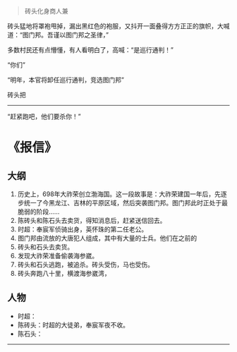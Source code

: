 > 砖头化身商人兼

砖头猛地将罩袍甩掉，漏出黑红色的袍服，又抖开一面叠得方方正正的旗帜，大喊道：“图门邦。吾谨以图门邦之圣律，”

多数村民还有点懵懂，有人看明白了，高喊：“是巡行通判！”

“你们”

“明年，本官将卸任巡行通判，竞选图门邦”

砖头把

---


“赶紧跑吧，他们要杀你！”


# 《报信》

## 大纲

1. 历史上，698年大祚荣创立渤海国。这一段故事是：大祚荣建国一年后，先逐步统一了今黑龙江、吉林的平原区域，然后突袭图门邦。图门邦此时正处于最脆弱的阶段……
2. 陈砖头和陈石头去卖货，得知消息后，赶紧送信回去。
3. 时超：奉宸军侦骑出身，英怀珠的第二任老公。
4. 图门邦由流放的大唐犯人组成，其中有大量的士兵。他们在之前的
5. 砖头和石头去卖货。
6. 发现大祚荣准备偷袭海参崴。
7. 砖头和石头逃跑，被追杀。砖头受伤，马也受伤。
8. 砖头奔跑八十里，横渡海参崴湾，

## 人物

+ 时超：
+ 陈砖头：时超的大徒弟，奉宸军夜不收。
+ 陈石头：

---


